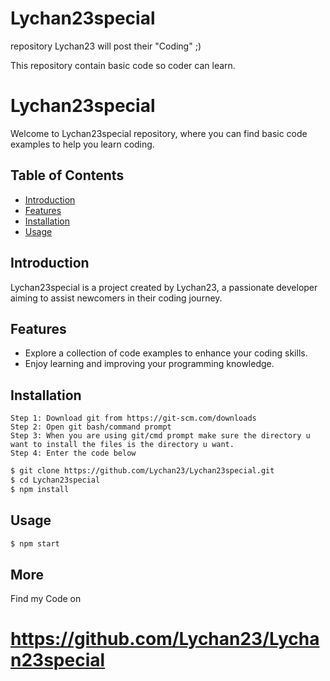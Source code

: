 # Lychan23special
repository Lychan23 will post their "Coding" ;)

This repository contain basic code so coder can learn.

# Lychan23special

Welcome to Lychan23special repository, where you can find basic code examples to help you learn coding.

## Table of Contents
- [Introduction](#introduction)
- [Features](#features)
- [Installation](#installation)
- [Usage](#usage)

## Introduction

Lychan23special is a project created by Lychan23, a passionate developer aiming to assist newcomers in their coding journey.

## Features

- Explore a collection of code examples to enhance your coding skills.
- Enjoy learning and improving your programming knowledge.

## Installation
```
Step 1: Download git from https://git-scm.com/downloads
Step 2: Open git bash/command prompt
Step 3: When you are using git/cmd prompt make sure the directory u want to install the files is the directory u want.
Step 4: Enter the code below
```
```bash
$ git clone https://github.com/Lychan23/Lychan23special.git
$ cd Lychan23special
$ npm install
```

## Usage 
```bash
$ npm start
```
## More
Find my Code on
# https://github.com/Lychan23/Lychan23special
